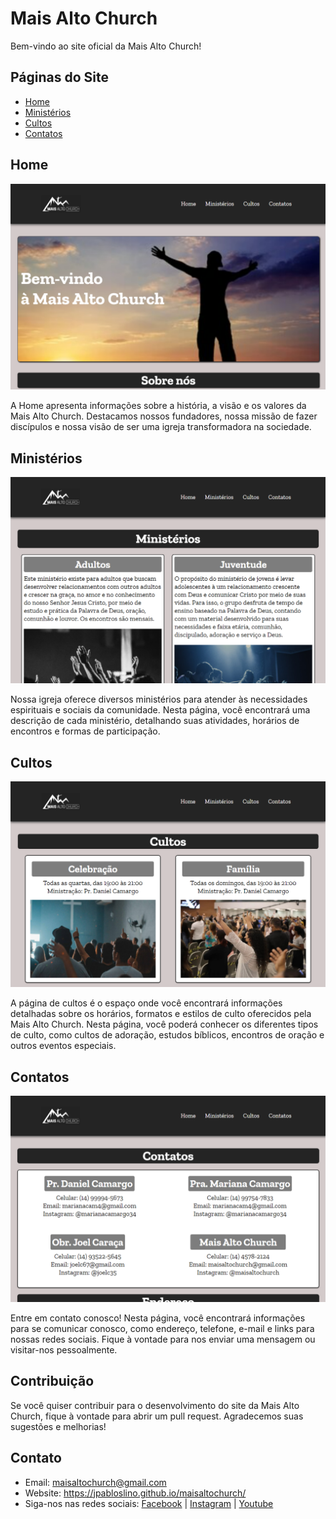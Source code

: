 # Mais Alto Church

Bem-vindo ao site oficial da Mais Alto Church!

## Páginas do Site

- [Home](#home)
- [Ministérios](#ministérios)
- [Cultos](#cultos)
- [Contatos](#contatos)

## Home
![Imagem da Home](img/imagem-da-home.png)

A Home apresenta informações sobre a história, a visão e os valores da Mais Alto Church. Destacamos nossos fundadores, nossa missão de fazer discípulos e nossa visão de ser uma igreja transformadora na sociedade.

## Ministérios
![Imagem da Página de "Ministérios"](img/imagem-ministerios.png)

Nossa igreja oferece diversos ministérios para atender às necessidades espirituais e sociais da comunidade. Nesta página, você encontrará uma descrição de cada ministério, detalhando suas atividades, horários de encontros e formas de participação.

## Cultos
![Imagem da Página "Cultos"](img/imagem-cultos.png)

A página de cultos é o espaço onde você encontrará informações detalhadas sobre os horários, formatos e estilos de culto oferecidos pela Mais Alto Church. Nesta página, você poderá conhecer os diferentes tipos de culto, como cultos de adoração, estudos bíblicos, encontros de oração e outros eventos especiais.

## Contatos
![Imagem da Página de Contatos](img/imagem-contatos.png)

Entre em contato conosco! Nesta página, você encontrará informações para se comunicar conosco, como endereço, telefone, e-mail e links para nossas redes sociais. Fique à vontade para nos enviar uma mensagem ou visitar-nos pessoalmente.

## Contribuição
Se você quiser contribuir para o desenvolvimento do site da Mais Alto Church, fique à vontade para abrir um pull request. Agradecemos suas sugestões e melhorias!

## Contato
- Email: maisaltochurch@gmail.com
- Website: https://jpabloslino.github.io/maisaltochurch/
- Siga-nos nas redes sociais: [Facebook](https://www.facebook.com/maisaltochurch) | [Instagram](https://www.instagram.com/maisaltochurch) | [Youtube](https://www.youtube.com/@MaisAltoChurch)

